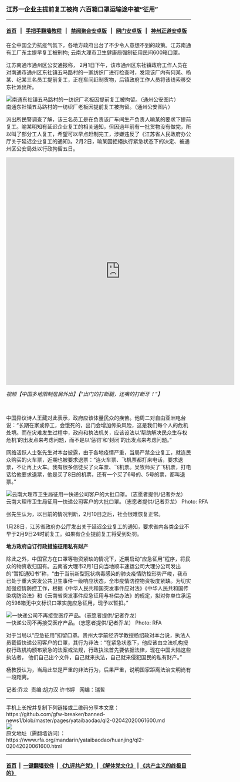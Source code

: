 ### 江苏一企业主提前复工被拘    六百箱口罩运输途中被“征用”
------------------------

#### [首页](https://github.com/gfw-breaker/banned-news1/blob/master/README.md) &nbsp;&nbsp;|&nbsp;&nbsp; [手把手翻墙教程](https://github.com/gfw-breaker/guides/wiki) &nbsp;&nbsp;|&nbsp;&nbsp; [禁闻聚合安卓版](https://github.com/gfw-breaker/bn-android) &nbsp;&nbsp;|&nbsp;&nbsp; [网门安卓版](https://github.com/oGate2/oGate) &nbsp;&nbsp;|&nbsp;&nbsp; [神州正道安卓版](https://github.com/SzzdOgate/update) 



<div id="storytext">
 <div>
  <div class="slot_header">
  </div>
 </div>
 <p>
  在全中国全力抗疫气氛下，各地方政府出台了不少令人意想不到的政策。江苏南通有工厂东主提早复工被刑拘; 云南大理市卫生健康局强制征用民间600箱口罩。
 </p>
 <p>
  江苏南通市通州区公安通报称， 2月1日下午，该市通州区东社镇政府工作人员在对南通市通州区东社镇五马路村的一家纺织厂进行检查时，发现该厂内有何某、杨某、纪某三名员工提前复工，正在车间赶制货物，后镇政府工作人员将该线索移交东社派出所。
 </p>
 <p>
 </p>
 <p>
  <div class="image-inline captioned" style="width:720px;">
   <div style="width:720px;">
    <img alt="南通东社镇五马路村的一纺织厂老板因提前复工被拘留。（通州公安图片）" src="https://www.rfa.org/mandarin/yataibaodao/huanjing/ql2-02042020061600.html/m0204-ql2p2.jpg" title="南通东社镇五马路村的一纺织厂老板因提前复工被拘留。（通州公安图片）"/>
   </div>
   <div class="image-caption">
    <span style="width:720px;">
     南通东社镇五马路村的一纺织厂老板因提前复工被拘留。（通州公安图片）
    </span>
    <span class="copyright">
    </span>
   </div>
  </div>
 </p>
 <p>
 </p>
 <p>
  派出所民警调查了解，该三名员工是在负责该厂车间生产负责人喻某的要求下提前复工。喻某明知有延迟企业复工的相关通知，但因過年前有一批货物没有做完，所以叫了部分工人复工，希望可以早点赶制完工，涉嫌违反了《江苏省人民政府办公厅关于延迟企业复工的通知》。2月2日，喻某因拒絕执行紧急状态下的决定、被通州区公安局处以行政拘留五日。
 </p>
 <p>
 </p>
 <p>
  <iframe frameborder="0" height="620" scrolling="no" src="https://www.facebook.com/plugins/video.php?href=https%3A%2F%2Fwww.facebook.com%2FRFAChinese%2Fvideos%2F2384901788423111%2F&amp;show_text=0&amp;width=622" width="622">
  </iframe>
 </p>
 <p>
  <i>
   视频【中国多地限制居民外出】【“出门的打断腿，还嘴的打断牙！”】
  </i>
 </p>
 <p>
  <i>
   <br/>
  </i>
 </p>
 <p>
  中国异议诗人王藏对此表示，政府应该体量民众的疾苦。他周二对自由亚洲电台说：“长期在家或停工，会饿死的，出门会增加传染风险，这是我们每个人的危机处境。而在灾难发生过程中，政府和执法机关，应该设法以‘帮助解决民众生存权危机’的出发点来考虑问题，而不是以‘惩罚’和‘封闭’的出发点来考虑问题。”
 </p>
 <p>
  网络活跃人士张先生对本台披露，由于各地疫情严重，当局严禁企业复工，就连民众购买的火车票，近期也被要求退票：“连火车票、飞机票都打来电话，要求退票，不让再上火车。我有很多信徒买了火车票、飞机票。吴牧师买了飞机票，打电话给他要求退票，他是买了8日的机票，还有一个买了6号的、5号的票，都叫退票。”
 </p>
 <p>
 </p>
 <p>
  <div class="image-inline captioned" style="width:1500px;">
   <div style="width:1500px;">
    <img alt="云南大理市卫生局征用一快递公司客户的大批口罩。（志愿者提供/记者乔龙）" src="https://www.rfa.org/mandarin/yataibaodao/huanjing/ql2-02042020061600.html/m0204-ql2p3.jpg" title="云南大理市卫生局征用一快递公司客户的大批口罩。（志愿者提供/记者乔龙）"/>
   </div>
   <div class="image-caption">
    <span style="width:1500px;">
     云南大理市卫生局征用一快递公司客户的大批口罩。（志愿者提供/记者乔龙）
    </span>
    <span class="copyright">
     Photo: RFA
    </span>
   </div>
  </div>
 </p>
 <p>
  张先生认为，以目前的情况判断，2月10日之后，社会很难恢复正常。
 </p>
 <p>
  1月28日，江苏省政府办公厅发出关于延迟企业复工的通知，要求省内各类企业不早于2月9日24时前复工。如果有企业提前复工将受到处罚。
 </p>
 <p>
  <b>
   地方政府自订行政措施征用私有财产
  </b>
 </p>
 <p>
  除此之外，中国官方在口罩等物资紧缺的情况下，近期启动“应急征用”程序，将民众的物资收归国有。云南省大理市2月1日向当地顺丰速运公司大理分公司发出的“暂扣通知书”称，“由于当前新型冠状病毒感染的肺炎疫情防控形势严峻，我市已处于重大突发公共卫生事件一级响应状态，全市疫情防控物资极度紧缺。为切实加强疫情防控工作，根据《中华人民共和国突发事件应对法》《中华人民共和国传染病防治法》和《云南省突发事件应急征用与补偿办法》的规定，拟对你单位承运的598箱无中文标识口罩实施应急征用，现予以暂扣。”
 </p>
 <p>
 </p>
 <p>
  <div class="image-inline captioned" style="width:900px;">
   <div style="width:900px;">
    <img alt="一快递公司不再接受医疗产品。（志愿者提供/记者乔龙）" src="https://www.rfa.org/mandarin/yataibaodao/huanjing/ql2-02042020061600.html/m0204-ql2p4.jpg" title="一快递公司不再接受医疗产品。（志愿者提供/记者乔龙）"/>
   </div>
   <div class="image-caption">
    <span style="width:900px;">
     一快递公司不再接受医疗产品。（志愿者提供/记者乔龙）
    </span>
    <span class="copyright">
     Photo: RFA
    </span>
   </div>
  </div>
 </p>
 <p>
  对于当局以“应急征用”扣留口罩。贵州大学前经济学教授杨绍政对本台说，执法人员截留快递公司客户的口罩，其行为非法：“在紧急状态下，他应该由立法机构授权行政机构颁布紧急的法案或法规，行政执法首先要依据法律，现在中国大陆这些执法者， 他们自己出个文件，自己就来执法，自己就来侵犯国民的私有财产。”
 </p>
 <p>
  杨教授认为，当局此举是严重的非法行为，后果严重，说明国家距离法治文明尚有一段距离。
 </p>
 <p>
 </p>
 <p>
  记者:乔龙  责编:胡力汉 许书婷   网编：瑞哲
 </p>
</div>

<hr/>
手机上长按并复制下列链接或二维码分享本文章：<br/>
https://github.com/gfw-breaker/banned-news1/blob/master/pages/yataibaodao/ql2-02042020061600.md <br/>
<a href='https://github.com/gfw-breaker/banned-news1/blob/master/pages/yataibaodao/ql2-02042020061600.md'><img src='https://github.com/gfw-breaker/banned-news1/blob/master/pages/yataibaodao/ql2-02042020061600.md.png'/></a> <br/>
原文地址（需翻墙访问）：https://www.rfa.org/mandarin/yataibaodao/huanjing/ql2-02042020061600.html


------------------------
#### [首页](https://github.com/gfw-breaker/banned-news1/blob/master/README.md) &nbsp;|&nbsp; [一键翻墙软件](https://github.com/gfw-breaker/nogfw/blob/master/README.md) &nbsp;| [《九评共产党》](https://github.com/gfw-breaker/9ping.md/blob/master/README.md#九评之一评共产党是什么) | [《解体党文化》](https://github.com/gfw-breaker/jtdwh.md/blob/master/README.md) | [《共产主义的终极目的》](https://github.com/gfw-breaker/gczydzjmd.md/blob/master/README.md)


<img src='http://gfw-breaker.win/banned-news/pages/yataibaodao/ql2-02042020061600.md' width='0px' height='0px'/>